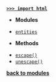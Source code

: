 [**`>>> import html`**](/modules/html/)

- **Modules**

* [`entities`](/modules/html/entities/)

- **Methods**

* [`escape()`](/modules/html/escape.md)
* [`unescape()`](/modules/html/unescape.md)

[**back to modules**](/modules/)